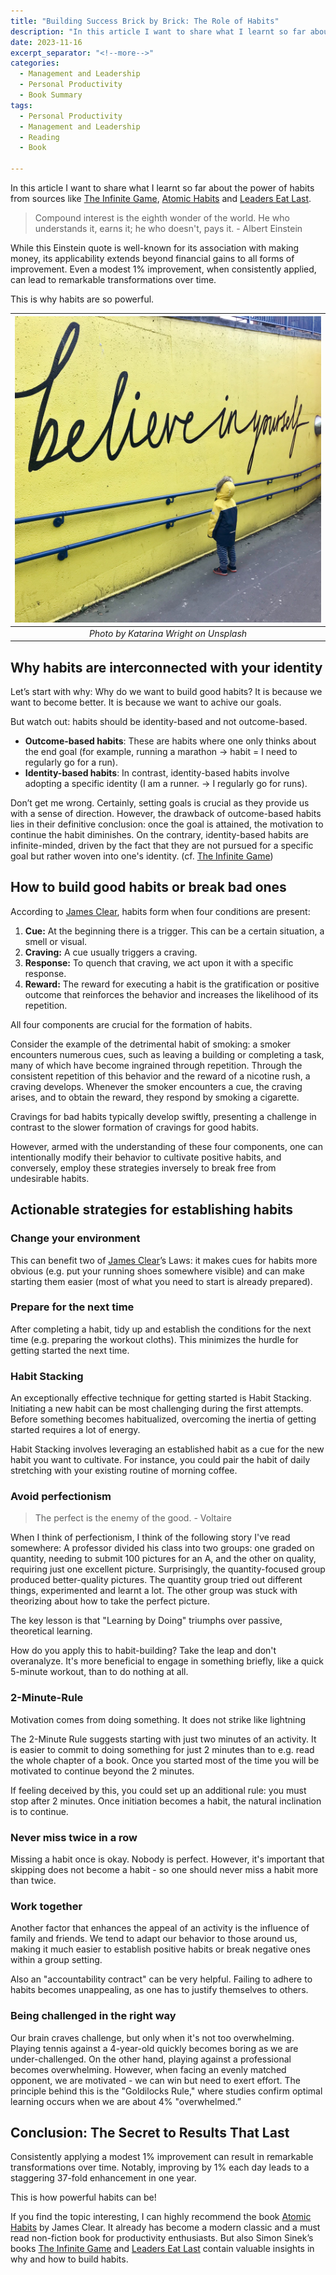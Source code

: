 ```yaml
---
title: "Building Success Brick by Brick: The Role of Habits"
description: "In this article I want to share what I learnt so far about the power of habits from sources like The Infinite Game, Atomic Habits and Leaders Eat Last."
date: 2023-11-16
excerpt_separator: "<!--more-->"
categories:
  - Management and Leadership
  - Personal Productivity
  - Book Summary
tags:
  - Personal Productivity
  - Management and Leadership
  - Reading
  - Book

---
```

In this article I want to share what I learnt so far about the power of habits from sources like [The Infinite Game](https://amzn.to/47sYk8e), [Atomic Habits](https://amzn.to/40x9XZN) and [Leaders Eat Last](https://amzn.to/40xUnwM).

> Compound interest is the eighth wonder of the world. He who understands it, earns it; he who doesn't, pays it. - Albert Einstein
> 

While this Einstein quote is well-known for its association with making money, its applicability extends beyond financial gains to all forms of improvement. Even a modest 1% improvement, when consistently applied, can lead to remarkable transformations over time.

This is why habits are so powerful.

| ![image](/assets/images/believe-in-yourself-unsplash.jpg) |
|:--:|
| *Photo by Katarina Wright on Unsplash* |

## Why habits are interconnected with your identity

Let’s start with why: Why do we want to build good habits? It is because we want to become better. It is because we want to achive our goals.

But watch out: habits should be identity-based and not outcome-based.

- **Outcome-based habits**: These are habits where one only thinks about the end goal (for example, running a marathon → habit = I need to regularly go for a run).
- **Identity-based habits**: In contrast, identity-based habits involve adopting a specific identity (I am a runner. → I regularly go for runs).

Don’t get me wrong. Certainly, setting goals is crucial as they provide us with a sense of direction. However, the drawback of outcome-based habits lies in their definitive conclusion: once the goal is attained, the motivation to continue the habit diminishes. On the contrary, identity-based habits are infinite-minded, driven by the fact that they are not pursued for a specific goal but rather woven into one's identity. (cf. [The Infinite Game](https://amzn.to/47sYk8e))

## How to build good habits or break bad ones

According to [James Clear](https://amzn.to/40x9XZN), habits form when four conditions are present:

1. **Cue:** At the beginning there is a trigger. This can be a certain situation, a smell or visual.
2. **Craving:** A cue usually triggers a craving.
3. **Response:** To quench that craving, we act upon it with a specific response.
4. **Reward:** The reward for executing a habit is the gratification or positive outcome that reinforces the behavior and increases the likelihood of its repetition.

All four components are crucial for the formation of habits.

Consider the example of the detrimental habit of smoking: a smoker encounters numerous cues, such as leaving a building or completing a task, many of which have become ingrained through repetition. Through the consistent repetition of this behavior and the reward of a nicotine rush, a craving develops. Whenever the smoker encounters a cue, the craving arises, and to obtain the reward, they respond by smoking a cigarette.

Cravings for bad habits typically develop swiftly, presenting a challenge in contrast to the slower formation of cravings for good habits.

However, armed with the understanding of these four components, one can intentionally modify their behavior to cultivate positive habits, and conversely, employ these strategies inversely to break free from undesirable habits.

## Actionable strategies for establishing habits

### Change your environment

This can benefit two of [James Clear](https://amzn.to/40x9XZN)’s Laws: it makes cues for habits more obvious (e.g. put your running shoes somewhere visible) and can make starting them easier (most of what you need to start is already prepared).

### Prepare for the next time

After completing a habit, tidy up and establish the conditions for the next time (e.g. preparing the workout cloths). This minimizes the hurdle for getting started the next time.

### Habit Stacking

An exceptionally effective technique for getting started is Habit Stacking. Initiating a new habit can be most challenging during the first attempts. Before something becomes habitualized, overcoming the inertia of getting started requires a lot of energy.

Habit Stacking involves leveraging an established habit as a cue for the new habit you want to cultivate. For instance, you could pair the habit of daily stretching with your existing routine of morning coffee.

### Avoid perfectionism

> The perfect is the enemy of the good. - Voltaire
> 

When I think of perfectionism, I think of the following story I've read somewhere: A professor divided his class into two groups: one graded on quantity, needing to submit 100 pictures for an A, and the other on quality, requiring just one excellent picture. Surprisingly, the quantity-focused group produced better-quality pictures. The quantity group tried out different things, experimented and learnt a lot. The other group was stuck with theorizing about how to take the perfect picture.

The key lesson is that "Learning by Doing" triumphs over passive, theoretical learning.

How do you apply this to habit-building? Take the leap and don't overanalyze. It's more beneficial to engage in something briefly, like a quick 5-minute workout, than to do nothing at all.


### 2-Minute-Rule

Motivation comes from doing something. It does not strike like lightning

The 2-Minute Rule suggests starting with just two minutes of an activity. It is easier to commit to doing something for just 2 minutes than to e.g. read the whole chapter of a book. Once you started most of the time you will be motivated to continue beyond the 2 minutes.

If feeling deceived by this, you could set up an additional rule: you must stop after 2 minutes. Once initiation becomes a habit, the natural inclination is to continue.

### Never miss twice in a row

Missing a habit once is okay. Nobody is perfect. However, it's important that skipping does not become a habit - so one should never miss a habit more than twice.

### Work together

Another factor that enhances the appeal of an activity is the influence of family and friends. We tend to adapt our behavior to those around us, making it much easier to establish positive habits or break negative ones within a group setting.

Also an "accountability contract" can be very helpful. Failing to adhere to habits becomes unappealing, as one has to justify themselves to others.

### Being challenged in the right way

Our brain craves challenge, but only when it's not too overwhelming. Playing tennis against a 4-year-old quickly becomes boring as we are under-challenged. On the other hand, playing against a professional becomes overwhelming. However, when facing an evenly matched opponent, we are motivated - we can win but need to exert effort. The principle behind this is the "Goldilocks Rule," where studies confirm optimal learning occurs when we are about 4% "overwhelmed.”

## Conclusion: The Secret to Results That Last

Consistently applying a modest 1% improvement can result in remarkable transformations over time. Notably, improving by 1% each day leads to a staggering 37-fold enhancement in one year.

This is how powerful habits can be!

If you find the topic interesting, I can highly recommend the book [Atomic Habits](https://amzn.to/40x9XZN) by James Clear. It already has become a modern classic and a must read non-fiction book for productivity enthusiasts. But also Simon Sinek’s books [The Infinite Game](https://amzn.to/47sYk8e) and [Leaders Eat Last](https://amzn.to/40xUnwM) contain valuable insights in why and how to build habits.